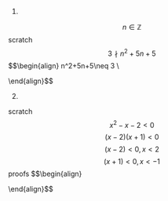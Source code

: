 1.
$$n \in \mathbb{Z}$$
scratch
$$3 \nmid n^2+5n+5$$
$$\begin{align}
n^2+5n+5\neq 3 \\

\end{align}$$

2.
scratch
$$x^2-x-2<0$$
$$(x-2)(x+1)<0$$
$$(x-2) < 0, x<2$$
$$(x+1)<0, x<-1$$proofs
$$\begin{align}

\end{align}$$